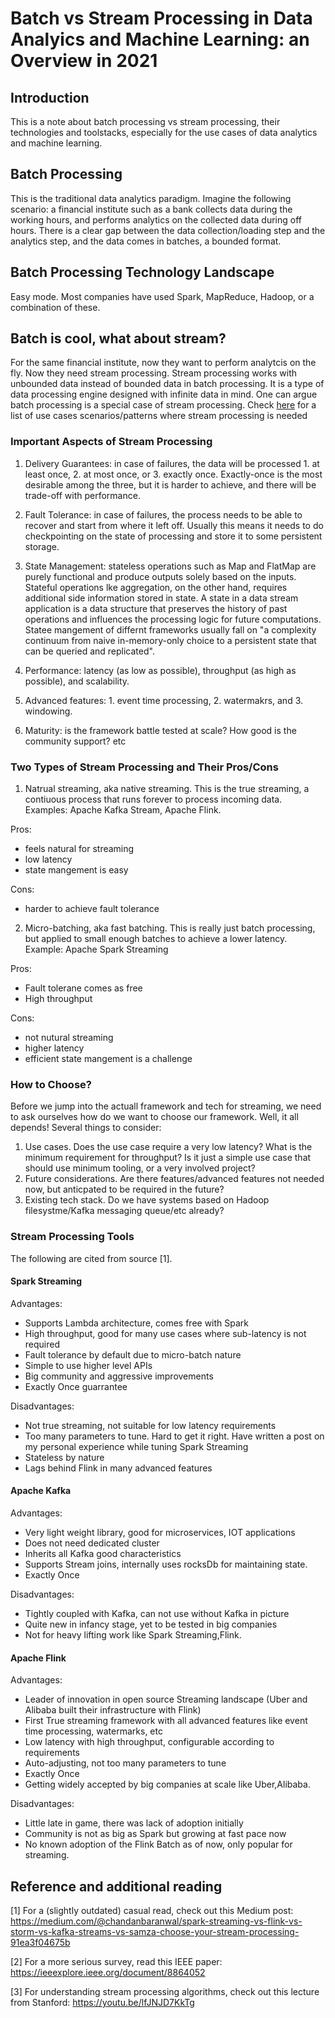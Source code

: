 # Batch vs Stream Processing in Data Analyics and Machine Learning: an Overview in 2021

## Introduction

This is a note about batch processing vs stream processing, their technologies and toolstacks, especially for the use cases of data analytics and machine learning.

## Batch Processing

This is the traditional data analytics paradigm. Imagine the following scenario: a financial institute such as a bank collects data during the working hours, and performs analytics on the collected data during off hours. There is a clear gap between the data collection/loading step and the analytics step, and the data comes in batches, a bounded format.

## Batch Processing Technology Landscape

Easy mode. Most companies have used Spark, MapReduce, Hadoop, or a combination of these.

## Batch is cool, what about stream?

For the same financial institute, now they want to perform analytcis on the fly. Now they need stream processing.
Stream processing works with unbounded data instead of bounded data in batch processing. It is a type of data processing engine designed with infinite data in mind. One can argue batch processing is a special case of stream processing. Check [here](https://iwringer.wordpress.com/2015/08/03/patterns-for-streaming-realtime-analytics/) for a list of use cases scenarios/patterns where stream processing is needed

### Important Aspects of Stream Processing

1. Delivery Guarantees: in case of failures, the data will be processed 1. at least once, 2. at most once, or 3. exactly once. Exactly-once is the most desirable among the three, but it is harder to achieve, and there will be trade-off with performance.

2. Fault Tolerance: in case of failures, the process needs to be able to recover and start from where it left off. Usually this means it needs to do checkpointing on the state of processing and store it to some persistent storage.

3. State Management: stateless operations such as Map and FlatMap are purely functional and produce outputs solely based on the inputs. Stateful operations lke aggregation, on the other hand, requires additional side information stored in state.  A state in a data stream application is a data structure that preserves the history of past operations and influences the processing logic for future computations. Statee mangement of differnt frameworks usually fall on "a complexity continuum from
naive in-memory-only choice to a persistent state that can be queried and replicated".

4. Performance: latency (as low as possible), throughput (as high as possible), and scalability.

5. Advanced features: 1. event time processing, 2. watermakrs, and 3. windowing.

6. Maturity: is the framework battle tested at scale? How good is the community support? etc

### Two Types of Stream Processing and Their Pros/Cons

1. Natrual streaming, aka native streaming. This is the true streaming, a contiuous process that runs forever to process incoming data. Examples: Apache Kafka Stream, Apache Flink.

Pros:

* feels natural for streaming
* low latency
* state mangement is easy

Cons:

* harder to achieve fault tolerance

2. Micro-batching, aka fast batching. This is really just batch processing, but applied to small enough batches to achieve a lower latency. Example: Apache Spark Streaming

Pros:

* Fault tolerane comes as free
* High throughput

Cons:

* not nutural streaming
* higher latency
* efficient state mangement is a challenge

### How to Choose?

Before we jump into the actuall framework and tech for streaming, we need to ask ourselves how do we want to choose our framework. Well, it all depends! Several things to consider:

1. Use cases. Does the use case require a very low latency? What is the minimum requirement for throughput? Is it just a simple use case that should use minimum tooling, or a very involved project?
2. Future considerations. Are there features/advanced features not needed now, but anticpated to be required in the future?
3. Existing tech stack. Do we have systems based on Hadoop filesystme/Kafka messaging queue/etc already?

### Stream Processing Tools

The following are cited from source [1].

#### Spark Streaming

Advantages:

* Supports Lambda architecture, comes free with Spark
* High throughput, good for many use cases where sub-latency is not required
* Fault tolerance by default due to micro-batch nature
* Simple to use higher level APIs
* Big community and aggressive improvements
* Exactly Once guarrantee

Disadvantages:

* Not true streaming, not suitable for low latency requirements
* Too many parameters to tune. Hard to get it right. Have written a post on my personal experience while tuning Spark Streaming
* Stateless by nature
* Lags behind Flink in many advanced features

#### Apache Kafka

Advantages:

* Very light weight library, good for microservices, IOT applications
* Does not need dedicated cluster
* Inherits all Kafka good characteristics
* Supports Stream joins, internally uses rocksDb for maintaining state.
* Exactly Once

Disadvantages:

* Tightly coupled with Kafka, can not use without Kafka in picture
* Quite new in infancy stage, yet to be tested in big companies
* Not for heavy lifting work like Spark Streaming,Flink.

#### Apache Flink

Advantages:

* Leader of innovation in open source Streaming landscape (Uber and Alibaba built their infrastructure with Flink)
* First True streaming framework with all advanced features like event time processing, watermarks, etc
* Low latency with high throughput, configurable according to requirements
* Auto-adjusting, not too many parameters to tune
* Exactly Once
* Getting widely accepted by big companies at scale like Uber,Alibaba.

Disadvantages:

* Little late in game, there was lack of adoption initially
* Community is not as big as Spark but growing at fast pace now
* No known adoption of the Flink Batch as of now, only popular for streaming.

## Reference and additional reading

[1] For a (slightly outdated) casual read, check out this Medium post: https://medium.com/@chandanbaranwal/spark-streaming-vs-flink-vs-storm-vs-kafka-streams-vs-samza-choose-your-stream-processing-91ea3f04675b

[2] For a more serious survey, read this IEEE paper: https://ieeexplore.ieee.org/document/8864052

[3] For understanding stream processing algorithms, check out this lecture from Stanford: https://youtu.be/lfJNJD7KkTg